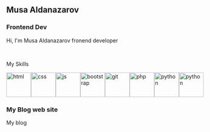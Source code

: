 <h2>Musa Aldanazarov</h2>
<h3>Frontend Dev</h3>
<p>Hi, I'm Musa Aldanazarov fronend developer</p><br>
<p>My Skills</p>
<div style="display: flex;">
<img src="https://avatars.mds.yandex.net/i?id=fe38431bed9d135d2ff2f521cae1f256-3518654-images-thumbs&n=13" alt="html" style="width: 65px;">
<img src="https://avatars.mds.yandex.net/i?id=9fafe6308922886648413a030df0b34a-5495613-images-thumbs&n=13" alt="css" style="width: 65px;">
<img src="https://avatars.mds.yandex.net/i?id=244f4c9e5c6eb65c592e79595d794868-5889364-images-thumbs&n=13" alt="js" style="width: 65px;">
<img src="https://avatars.mds.yandex.net/i?id=e44c3e889de759ca1305f8daf7368b82-4306538-images-thumbs&n=13" alt="bootstrap" style="width: 65px;">
<img src="https://avatars.mds.yandex.net/i?id=83b6150acdc7c1ba0ef0c686a205749c-5869577-images-thumbs&n=13" alt="git" style="width: 65px;">
<img src="https://avatars.mds.yandex.net/i?id=d0ee202071d174d3c323b0bf2c5d0bf5-1980598-images-thumbs&n=13" alt="php" style="width: 65px;">
<img src="https://avatars.mds.yandex.net/i?id=2cd7f7ef072a79e7eae04a1ffa4ac8c8-4767164-images-thumbs&n=13" alt="python" style="width: 65px;">
<img src="https://avatars.mds.yandex.net/i?id=6ea872f6835ff792f43441abe555276c-5231722-images-thumbs&n=13" alt="python" style="width: 65px;">
</div>
<h3>
  My Blog web site
</h3>
<a href="http://ms.net.xsph.ru" style="text-decoration: none;">My blog</a>
